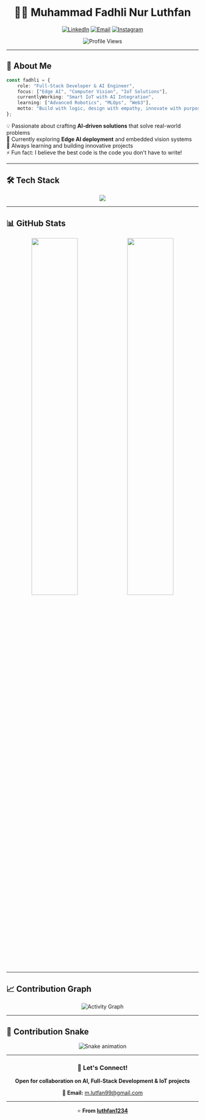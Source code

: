<div align="center">

# 👨‍💻 Muhammad Fadhli Nur Luthfan

[![LinkedIn](https://img.shields.io/badge/LinkedIn-%230077B5.svg?style=for-the-badge&logo=linkedin&logoColor=white)](https://linkedin.com/in/muhmdfadhli)
[![Email](https://img.shields.io/badge/Email-D14836?style=for-the-badge&logo=gmail&logoColor=white)](mailto:m.lutfan99@gmail.com)
[![Instagram](https://img.shields.io/badge/Instagram-%23E4405F.svg?style=for-the-badge&logo=Instagram&logoColor=white)](https://www.instagram.com/luthfan.zip/)

![Profile Views](https://komarev.com/ghpvc/?username=luthfan1234&label=Profile%20Views&color=blueviolet&style=for-the-badge)

</div>

---

## 🚀 About Me

```typescript
const fadhli = {
    role: "Full-Stack Developer & AI Engineer",
    focus: ["Edge AI", "Computer Vision", "IoT Solutions"],
    currentlyWorking: "Smart IoT with AI Integration",
    learning: ["Advanced Robotics", "MLOps", "Web3"],
    motto: "Build with logic, design with empathy, innovate with purpose 🎯"
};
```

💡 Passionate about crafting **AI-driven solutions** that solve real-world problems  
🔬 Currently exploring **Edge AI deployment** and embedded vision systems  
🌱 Always learning and building innovative projects  
⚡ Fun fact: I believe the best code is the code you don't have to write!

---

## 🛠️ Tech Stack

<p align="center">
  <img src="https://skillicons.dev/icons?i=python,js,php,ts,react,nextjs,vue,nodejs,laravel,flask,pytorch,tensorflow,opencv,arduino,raspberrypi,docker,git&perline=12" />
</p>

---

## 📊 GitHub Stats

<div align="center">

<img width="49%" src="https://github-readme-stats.vercel.app/api?username=luthfan1234&show_icons=true&theme=tokyonight&hide_border=true&count_private=true&include_all_commits=true" />
<img width="49%" src="https://github-readme-streak-stats.herokuapp.com/?user=luthfan1234&theme=tokyonight&hide_border=true" />

</div>

---

## 📈 Contribution Graph

<div align="center">

![Activity Graph](https://github-readme-activity-graph.vercel.app/graph?username=luthfan1234&theme=tokyo-night&hide_border=true&area=true)

</div>

---

## 🐍 Contribution Snake

<div align="center">

<img src="https://raw.githubusercontent.com/luthfan1234/luthfan1234/output/snake.svg" alt="Snake animation" />

</div>

---

<div align="center">

### 💬 Let's Connect!

**Open for collaboration on AI, Full-Stack Development & IoT projects**

📧 **Email:** m.lutfan99@gmail.com

---

⭐️ **From [luthfan1234](https://github.com/luthfan1234)**

</div>
